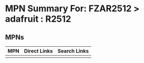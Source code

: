 



# MPN Summary For: FZAR2512 > adafruit : R2512

## MPNs
  

|MPN|Direct Links|Search Links|
| :--- | :--- | :--- |
||||
